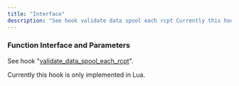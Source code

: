 ```yaml
---
title: "Interface"
description: "See hook validate data spool each rcpt Currently this hook is only implemented in Lua..."
---
```


### <a name="idp739504"></a> Function Interface and Parameters

See hook "[validate_data_spool_each_rcpt](/momentum/3/3-api/hooks-core-validate-data-spool-each-rcpt)".

Currently this hook is only implemented in Lua.